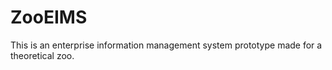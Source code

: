 # ZooEIMS
This is an enterprise information management system prototype made for a theoretical zoo.
